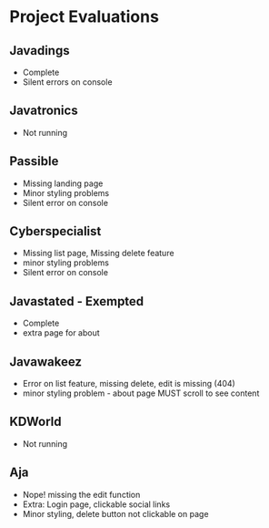 # Project Evaluations

## Javadings 
- Complete
- Silent errors on console
		  
## Javatronics 
- Not running

## Passible 
- Missing landing page
- Minor styling problems
- Silent error on console
		 
## Cyberspecialist 
- Missing list page, Missing delete feature
- minor styling problems
- Silent error on console
				
## Javastated - Exempted
- Complete
- extra page for about

## Javawakeez 
- Error on list feature, missing delete, edit is missing (404)
- minor styling problem - about page MUST scroll to see content
		   
## KDWorld 
- Not running

## Aja 
- Nope! missing the edit function
- Extra: Login page, clickable social links
- Minor styling, delete button not clickable on page 
		   